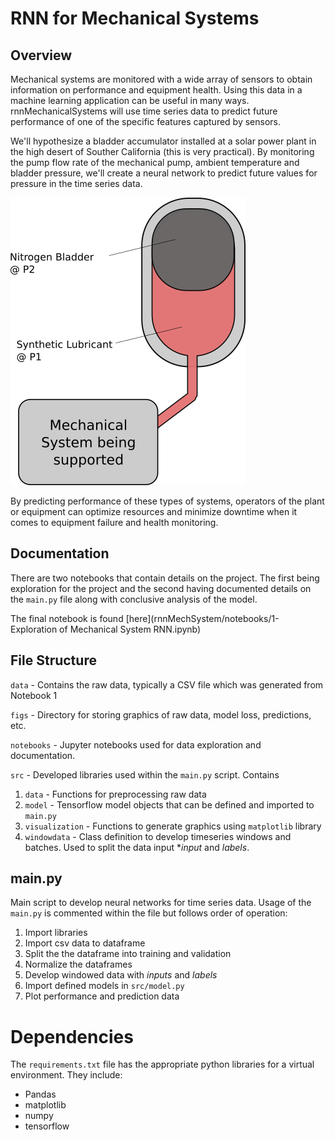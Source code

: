 # RNN for Mechanical Systems

## Overview

Mechanical systems are monitored with a wide array of sensors to obtain information on performance and equipment health. Using this data in a machine learning application can be useful in many ways. rnnMechanicalSystems will use time series data to predict future performance of one of the specific features captured by sensors.

We'll hypothesize a bladder accumulator installed at a solar power plant in the high desert of Souther California (this is very practical). By monitoring the pump flow rate of the mechanical pump, ambient temperature and bladder pressure, we'll create a neural network to predict future values for pressure in the time series data.

![](./figs/BladderAccumulator.png )

By predicting performance of these types of systems, operators of the plant or equipment can optimize resources and minimize downtime when it comes to equipment failure and health monitoring.

## Documentation

There are two notebooks that contain details on the project. The first being exploration for the project and the second having documented details on the `main.py` file along with conclusive analysis of the model.

The final notebook is found [here](rnnMechSystem/notebooks/1- Exploration of Mechanical System RNN.ipynb)

## File Structure

`data` - Contains the raw data, typically a CSV file which was generated from Notebook 1

`figs` - Directory for storing graphics of raw data, model loss, predictions, etc.

`notebooks` - Jupyter notebooks used for data exploration and documentation.

`src` - Developed libraries used within the `main.py` script. Contains
1. `data` - Functions for preprocessing raw data
2. `model` - Tensorflow model objects that can be defined and imported to `main.py`
3. `visualization` - Functions to generate graphics using `matplotlib` library
4. `windowdata` - Class definition to develop timeseries windows and batches. Used to split the data input **input* and *labels*.

## main.py
Main script to develop neural networks for time series data. Usage of the `main.py` is commented within the file but follows order of operation:

1. Import libraries
2. Import csv data to dataframe
3. Split the the dataframe into training and validation
4. Normalize the dataframes
5. Develop windowed data with *inputs* and *labels*
6. Import defined models in `src/model.py`
7. Plot performance and prediction data

# Dependencies
The `requirements.txt` file has the appropriate python libraries for a virtual environment. They include:

- Pandas
- matplotlib
- numpy
- tensorflow
